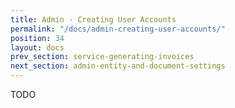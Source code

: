 ```yaml
---
title: Admin - Creating User Accounts
permalink: "/docs/admin-creating-user-accounts/"
position: 34
layout: docs
prev_section: service-generating-invoices
next_section: admin-entity-and-document-settings
---
```


TODO
